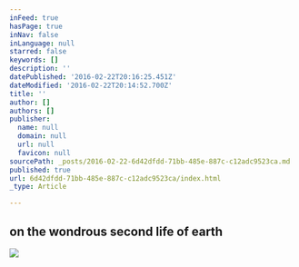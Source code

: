 ```yaml
---
inFeed: true
hasPage: true
inNav: false
inLanguage: null
starred: false
keywords: []
description: ''
datePublished: '2016-02-22T20:16:25.451Z'
dateModified: '2016-02-22T20:14:52.700Z'
title: ''
author: []
authors: []
publisher:
  name: null
  domain: null
  url: null
  favicon: null
sourcePath: _posts/2016-02-22-6d42dfdd-71bb-485e-887c-c12adc9523ca.md
published: true
url: 6d42dfdd-71bb-485e-887c-c12adc9523ca/index.html
_type: Article

---
```

## on the wondrous second life of earth
![](https://the-grid-user-content.s3-us-west-2.amazonaws.com/0531cdd1-bd85-4bb8-912e-e2142e7341df.jpg)